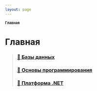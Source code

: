 ```yaml
---
layout: page
---
```


<sub>**Главная**</sub>

# **Главная**

> ### **[:file_folder: Базы данных](docs/DataBases/README.md)**
>
> ### **[:file_folder: Основы программирования](docs/Basics/README.md)**
>
> ### **[:file_folder: Платформа .NET](docs/Dotnet/README.md)**
